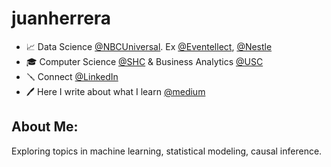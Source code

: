 # juanherrera

<!--<h2 align="center">Hi, I'm Juan Herrera, Welcome to my Github! </h2> -->
<!-- <h3 align="center">Data-Driven Data Scientist Committed to Tackling Real-World Challenges</h3> -->
<!--<img align="right" alt="Coding" width="350" src="https://hackernoon.com/images/f2px36fy.gif">-->



- 📈 Data Science [@NBCUniversal](https://www.linkedin.com/company/nbcuniversal-inc-/). Ex [@Eventellect](https://www.linkedin.com/company/eventellect/posts/?feedView=all), [@Nestle](https://www.linkedin.com/company/nestl-purina-north-america/)
- 🎓 Computer Science <a href="https://www.shc.edu/">@SHC</a> & Business Analytics <a href="https://www.usc.edu/">@USC</a>
- 🪛 Connect <a href="https://www.linkedin.com/in/juanherreras/" target="blank">@LinkedIn</a>
- 🖊️ Here I write about what I learn [@medium](https://medium.com/@JuanPabloHerrera)

<!--- 📫 How to reach me: **jjh80024@usc.com**-->

<!-- ⚡ Fun fact: **Pro ** -->


<!-- <h4 align="left">🎓 Education: (BS in Computer Information Systems & MS in Business Analytics)</h4>
<a href="https://www.shc.edu/" target="_blank" rel="noreferrer"><img src="https://upload.wikimedia.org/wikipedia/commons/d/d4/SHC_logo-stack-2627c%2Bk-1.png" alt="SHC" width="150" height="90"/>
&nbsp;&nbsp;&nbsp;
<a href="https://usc.edu/" target="_blank" rel="noreferrer"><img src="https://upload.wikimedia.org/wikipedia/commons/9/94/USC_Trojans_logo.svg" alt="USC" width="90" height="90"/> -->



<!-- <h3 align="left">Connect with me:</h3>
<p align="left">
<a href="https://www.linkedin.com/in/juanherreras/" target="blank"><img align="center" src="https://raw.githubusercontent.com/rahuldkjain/github-profile-readme-generator/master/src/images/icons/Social/linked-in-alt.svg" alt="juanherrera" height="30" width="40" /></a>
</p> -->

<h2 align="left">About Me:</h2>
<p align="left">Exploring topics in machine learning, statistical modeling, causal inference.</p>
  
<!--![MasterHead](https://i.pinimg.com/originals/fc/71/63/fc71635c7f1b09ed30413f59bb749582.gif)-->
